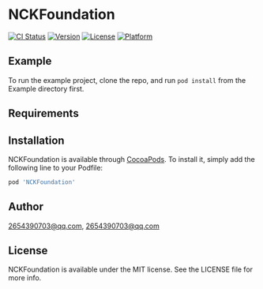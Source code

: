 # NCKFoundation

[![CI Status](https://img.shields.io/travis/2654390703@qq.com/NCKFoundation.svg?style=flat)](https://travis-ci.org/2654390703@qq.com/NCKFoundation)
[![Version](https://img.shields.io/cocoapods/v/NCKFoundation.svg?style=flat)](https://cocoapods.org/pods/NCKFoundation)
[![License](https://img.shields.io/cocoapods/l/NCKFoundation.svg?style=flat)](https://cocoapods.org/pods/NCKFoundation)
[![Platform](https://img.shields.io/cocoapods/p/NCKFoundation.svg?style=flat)](https://cocoapods.org/pods/NCKFoundation)

## Example

To run the example project, clone the repo, and run `pod install` from the Example directory first.

## Requirements

## Installation

NCKFoundation is available through [CocoaPods](https://cocoapods.org). To install
it, simply add the following line to your Podfile:

```ruby
pod 'NCKFoundation'
```

## Author

2654390703@qq.com, 2654390703@qq.com

## License

NCKFoundation is available under the MIT license. See the LICENSE file for more info.
